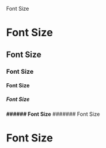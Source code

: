 Font Size
# Font Size
## Font Size
### Font Size
#### Font Size
##### Font Size
**###### Font Size**
####### Font Size
# **Font Size**
